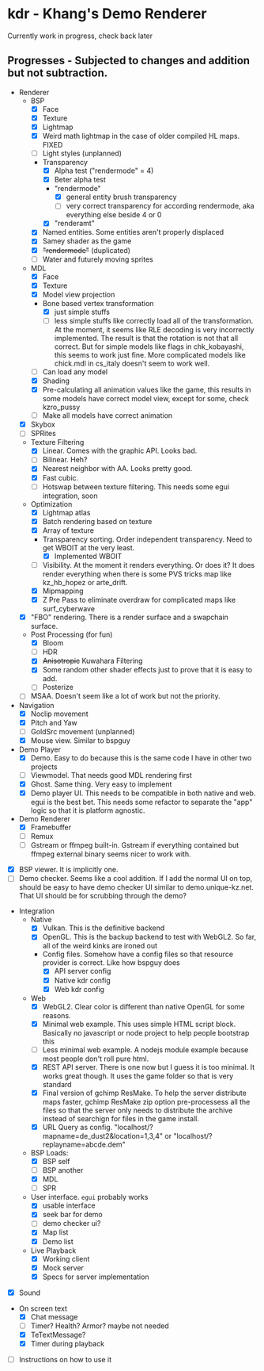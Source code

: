 # kdr - Khang's Demo Renderer

Currently work in progress, check back later

## Progresses - Subjected to changes and addition but not subtraction.

- Renderer
  - BSP
    - [X] Face
    - [X] Texture
    - [X] Lightmap
    - [X] Weird math lightmap in the case of older compiled HL maps. FIXED
    - [ ] Light styles (unplanned)
    - Transparency
      - [X] Alpha test ("rendermode" = 4)
      - [X] Beter alpha test
      - "rendermode"
        - [X] general entity brush transparency
        - [ ] very correct transparency for according rendermode, aka everything else beside 4 or 0
      - [X] "renderamt"
    - [X] Named entities. Some entities aren't properly displaced
    - [X] Samey shader as the game
    - [X] ~~"rendermode"~~ (duplicated)
    - [ ] Water and futurely moving sprites
  - MDL
    - [X] Face
    - [X] Texture
    - [X] Model view projection
    - Bone based vertex transformation
      - [X] just simple stuffs
      - [ ] less simple stuffs like correctly load all of the transformation. At the moment, it seems like RLE decoding is very incorrectly implemented. The result is that the rotation is not that all correct. But for simple models like flags in chk_kobayashi, this seems to work just fine. More complicated models like chick.mdl in cs_italy doesn't seem to work well. 
    - [ ] Can load any model
    - [X] Shading
    - [X] Pre-calculating all animation values like the game, this results in some models have correct model view, except for some, check kzro_pussy
    - [ ] Make all models have correct animation
  - [X] Skybox
  - [ ] SPRites
  - Texture Filtering
    - [X] Linear. Comes with the graphic API. Looks bad.
    - [ ] Bilinear. Heh?
    - [X] Nearest neighbor with AA. Looks pretty good.
    - [X] Fast cubic.
    - [ ] Hotswap between texture filtering. This needs some egui integration, soon
  - Optimization
    - [X] Lightmap atlas
    - [X] Batch rendering based on texture
    - [X] Array of texture
    - Transparency sorting. Order independent transparency. Need to get WBOIT at the very least.
      - [X] Implemented WBOIT
    - [ ] Visibility. At the moment it renders everything. Or does it? It does render everything when there is some PVS tricks map like kz_hb_hopez or arte_drift.
    - [X] Mipmapping
    - [X] Z Pre Pass to eliminate overdraw for complicated maps like surf_cyberwave
  - [X] "FBO" rendering. There is a render surface and a swapchain surface.
  - Post Processing (for fun)
    - [X] Bloom
    - [ ] HDR
    - [X] ~~Anisotropic~~ Kuwahara Filtering
    - [X] Some random other shader effects just to prove that it is easy to add.
    - [ ] Posterize 
  - [ ] MSAA. Doesn't seem like a lot of work but not the priority.
- Navigation
  - [X] Noclip movement
  - [X] Pitch and Yaw
  - [ ] GoldSrc movement (unplanned)
  - [X] Mouse view. Similar to bspguy
- Demo Player
  - [X] Demo. Easy to do because this is the same code I have in other two projects
  - [ ] Viewmodel. That needs good MDL rendering first
  - [X] Ghost. Same thing. Very easy to implement
  - [X] Demo player UI. This needs to be compatible in both native and web. egui is the best bet. This needs some refactor to separate the "app" logic so that it is platform agnostic.
- Demo Renderer
  - [X] Framebuffer
  - [ ] Remux
  - [ ] Gstream or ffmpeg built-in. Gstream if everything contained but ffmpeg external binary seems nicer to work with.
- [X] BSP viewer. It is implicitly one.
- [ ] Demo checker. Seems like a cool addition. If I add the normal UI on top, should be easy to have demo checker UI similar to demo.unique-kz.net. That UI should be for scrubbing through the demo?
- Integration
  - Native
    - [X] Vulkan. This is the definitive backend
    - [X] OpenGL. This is the backup backend to test with WebGL2. So far, all of the weird kinks are ironed out
    - Config files. Somehow have a config files so that resource provider is correct. Like how bspguy does
      - [X] API server config
      - [X] Native kdr config
      - [X] Web kdr config
  - Web
    - [X] WebGL2. Clear color is different than native OpenGL for some reasons.
    - [X] Minimal web example. This uses simple HTML script block. Basically no javascript or node project to help people bootstrap this
    - [ ] Less minimal web example. A nodejs module example because most people don't roll pure html.
    - [X] REST API server. There is one now but I guess it is too minimal. It works great though. It uses the game folder so that is very standard
    - [X] Final version of gchimp ResMake. To help the server distribute maps faster, gchimp ResMake zip option pre-processess all the files
    so that the server only needs to distribute the archive instead of searchign for files in the game install.
    - [X] URL Query as config. "localhost/?mapname=de_dust2&location=1,3,4" or "localhost/?replayname=abcde.dem"
  - BSP Loads:
    - [X] BSP self
    - [ ] BSP another
    - [X] MDL
    - [ ] SPR
  - User interface. `egui` probably works
    - [X] usable interface
    - [X] seek bar for demo
    - [ ] demo checker ui?
    - [X] Map list
    - [X] Demo list
  - Live Playback
    - [X] Working client
    - [X] Mock server
    - [X] Specs for server implementation
- [X] Sound
- On screen text
  - [X] Chat message
  - [ ] Timer? Health? Armor? maybe not needed
  - [X] TeTextMessage?
  - [X] Timer during playback
- [ ] Instructions on how to use it